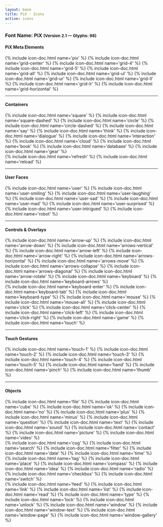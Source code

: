 ```yaml
---
layout: base
title: PiX - Icons
active: icons
---
```




<h3><span>Font Name:</span> PiX <small>(Version 2.1 — Glyphs:&nbsp;98)</small></h3>
<!--
<p>This font family is designed specially for representing the actions and processes involved in the flow of user experience. The icon structure supports stacking elements based on a simple grid system:</p> -->

<h4>PiX Meta Elements</h4>
<div class='row'>
    {% include icon-doc.html name='pix' %}
    {% include icon-doc.html name='grid-center' %}
    {% include icon-doc.html name='grid-4' %}
    {% include icon-doc.html name='grid-5' %}
    {% include icon-doc.html name='grid-all' %}
    {% include icon-doc.html name='grid-ul' %}
    {% include icon-doc.html name='grid-ur' %}
    {% include icon-doc.html name='grid-ll' %}
    {% include icon-doc.html name='grid-lr' %}
    {% include icon-doc.html name='grid-horizontal' %}
</div>
<hr>
<h4>Containers</h4>
<div class='row'>
    {% include icon-doc.html name='square' %}
    {% include icon-doc.html name='square-dashed' %}
    {% include icon-doc.html name='circle' %}
    {% include icon-doc.html name='circle-dashed' %}
    {% include icon-doc.html name='say' %}
    {% include icon-doc.html name='think' %}
    {% include icon-doc.html name='dialogue' %}
    {% include icon-doc.html name='interaction' %}
    {% include icon-doc.html name='cloud' %}
    {% include icon-doc.html name='book' %}
    {% include icon-doc.html name='database' %}
    {% include icon-doc.html name='gear' %}
</div>
<div class='row'>
    {% include icon-doc.html name='refresh' %}
    {% include icon-doc.html name='reload' %}
</div>
<hr>
<h4>User Faces</h4>
<div class='row'>
    {% include icon-doc.html name='user' %}
    {% include icon-doc.html name='user-smiling' %}
    {% include icon-doc.html name='user-laughing' %}
    {% include icon-doc.html name='user-sad' %}
    {% include icon-doc.html name='user-mad' %}
    {% include icon-doc.html name='user-surprised' %}
    {% include icon-doc.html name='user-intrigued' %}
    {% include icon-doc.html name='robot' %}
</div>
<hr>
<h4>Controls & Overlays</h4>
<div class='row'>
    {% include icon-doc.html name='arrow-up' %}
    {% include icon-doc.html name='arrow-down' %}
    {% include icon-doc.html name='arrows-vertical' %}
    {% include icon-doc.html name='arrow-left' %}
    {% include icon-doc.html name='arrow-right' %}
    {% include icon-doc.html name='arrows-horizontal' %}
    {% include icon-doc.html name='arrows-move' %}
    {% include icon-doc.html name='arrows-collapse' %}
    {% include icon-doc.html name='arrows-diagonal' %}
    {% include icon-doc.html name='arrow-rotate' %}
    {% include icon-doc.html name='keyboard' %}
    {% include icon-doc.html name='keyboard-arrows' %}
</div>
<div class='row'>
    {% include icon-doc.html name='keyboard-enter' %}
    {% include icon-doc.html name='keyboard-tab' %}
    {% include icon-doc.html name='keyboard-type' %}
    {% include icon-doc.html name='mouse' %}
    {% include icon-doc.html name='mouse-all' %}
    {% include icon-doc.html name='click' %}
    {% include icon-doc.html name='click-center' %}
    {% include icon-doc.html name='click-left' %}
    {% include icon-doc.html name='click-right' %}
    {% include icon-doc.html name='game' %}
    {% include icon-doc.html name='touch' %}
</div>
<hr>
<h4>Touch Gestures</h4>
<div class='row'>
    {% include icon-doc.html name='touch-1' %}
    {% include icon-doc.html name='touch-2' %}
    {% include icon-doc.html name='touch-3' %}
    {% include icon-doc.html name='touch-4' %}
    {% include icon-doc.html name='touch-5' %}
    {% include icon-doc.html name='hand' %}
    {% include icon-doc.html name='pinch' %}
    {% include icon-doc.html name='thumb' %}
</div>
<hr>
<h4>Objects</h4>
<div class='row'>
    {% include icon-doc.html name='file' %}
    {% include icon-doc.html name='cube' %}
    {% include icon-doc.html name='ok' %}
    {% include icon-doc.html name='no' %}
    {% include icon-doc.html name='plus' %}
    {% include icon-doc.html name='minus' %}
    {% include icon-doc.html name='question' %}
    {% include icon-doc.html name='text' %}
    {% include icon-doc.html name='sound' %}
    {% include icon-doc.html name='contact' %}
    {% include icon-doc.html name='picture' %}
    {% include icon-doc.html name='video' %}
</div>
<div class='row'>
    {% include icon-doc.html name='cog' %}
    {% include icon-doc.html name='search' %}
    {% include icon-doc.html name='filter' %}
    {% include icon-doc.html name='date' %}
    {% include icon-doc.html name='time' %}
    {% include icon-doc.html name='tag' %}
    {% include icon-doc.html name='place' %}
    {% include icon-doc.html name='compass' %}
    {% include icon-doc.html name='idea' %}
    {% include icon-doc.html name='radio' %}
    {% include icon-doc.html name='checkbox' %}
    {% include icon-doc.html name='switch' %}
</div>
<div class='row'>
    {% include icon-doc.html name='feed' %}
    {% include icon-doc.html name='link' %}
    {% include icon-doc.html name='list' %}
    {% include icon-doc.html name='read' %}
    {% include icon-doc.html name='type' %}
    {% include icon-doc.html name='lock' %}
    {% include icon-doc.html name='unlock' %}
    {% include icon-doc.html name='window' %}
    {% include icon-doc.html name='window-text' %}
    {% include icon-doc.html name='window-page' %}
    {% include icon-doc.html name='window-gallery' %}
</div>